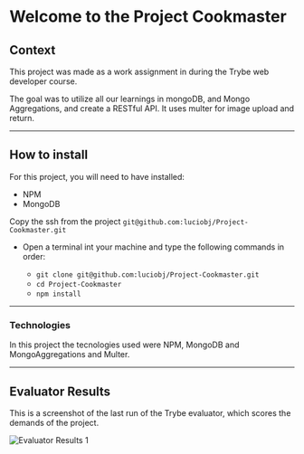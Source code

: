 # Welcome to the Project Cookmaster

## Context

This project was made as a work assignment in during the Trybe web developer course.

The goal was to utilize all our learnings in mongoDB, and Mongo Aggregations, and create a RESTful API. It uses multer for image upload and return.

---

## How to install

For this project, you will need to have installed:
- NPM
- MongoDB

Copy the ssh from the project `git@github.com:luciobj/Project-Cookmaster.git`

* Open a terminal int your machine and type the following commands in order:

  * `git clone git@github.com:luciobj/Project-Cookmaster.git`
  * `cd Project-Cookmaster`
  * `npm install`

---

### Technologies

In this project the tecnologies used were NPM, MongoDB and MongoAggregations and Multer.

---

## Evaluator Results

This is a screenshot of the last run of the Trybe evaluator, which scores the demands of the project.

![Evaluator Results 1](./evaluator-results.png)
